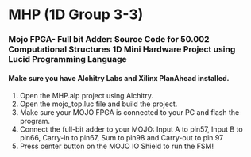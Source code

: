 # MHP (1D Group 3-3)
### Mojo FPGA- Full bit Adder: Source Code for 50.002 Computational Structures 1D Mini Hardware Project using Lucid Programming Language

#### Make sure you have Alchitry Labs and Xilinx PlanAhead installed.

1) Open the MHP.alp project using Alchitry.
2) Open the mojo_top.luc file and build the project.
3) Make sure your MOJO FPGA is connected to your PC and flash the program.
4) Connect the full-bit adder to your MOJO: Input A to pin57, Input B to pin66, Carry-in to pin67, Sum to pin98 and Carry-out to pin 97
5) Press center button on the MOJO IO Shield to run the FSM!
